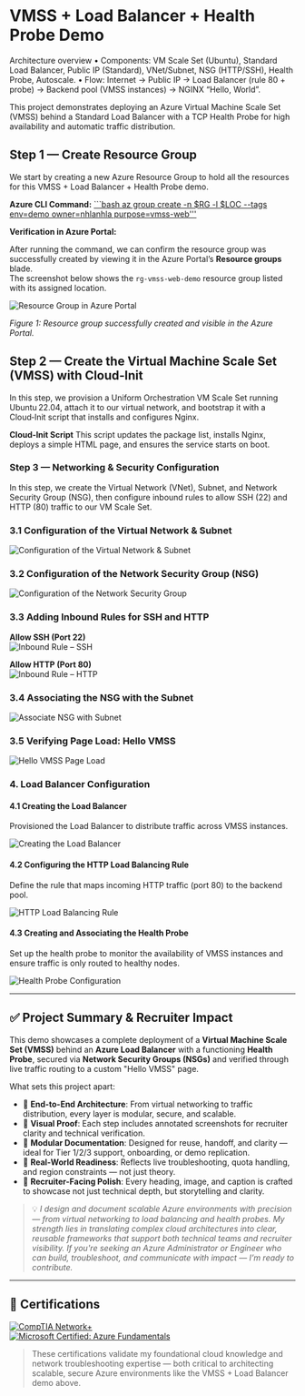 # VMSS + Load Balancer + Health Probe Demo

Architecture overview
• 	Components: VM Scale Set (Ubuntu), Standard Load Balancer, Public IP (Standard), VNet/Subnet, NSG (HTTP/SSH), Health Probe, Autoscale.
• 	Flow: Internet → Public IP → Load Balancer (rule 80 + probe) → Backend pool (VMSS instances) → NGINX “Hello, World”.

This project demonstrates deploying an Azure Virtual Machine Scale Set (VMSS) behind a Standard Load Balancer with a TCP Health Probe for high availability and automatic traffic distribution.

## Step 1 — Create Resource Group

We start by creating a new Azure Resource Group to hold all the resources for this VMSS + Load Balancer + Health Probe demo.

**Azure CLI Command:**
[```bash
az group create -n $RG -l $LOC --tags env=demo owner=nhlanhla purpose=vmss-web'''](vmss-deploy-images/rg_create.png) 

**Verification in Azure Portal:**

After running the command, we can confirm the resource group was successfully created by viewing it in the Azure Portal’s **Resource groups** blade.  
The screenshot below shows the `rg-vmss-web-demo` resource group listed with its assigned location.

![Resource Group in Azure Portal](vmss-deploy-images/rg_vmss.png)

*Figure 1: Resource group successfully created and visible in the Azure Portal.*

## Step 2 — Create the Virtual Machine Scale Set (VMSS) with Cloud‑Init
In this step, we provision a Uniform Orchestration VM Scale Set running Ubuntu 22.04, attach it to our virtual network, and bootstrap it with a Cloud‑Init script that installs and configures Nginx.

**Cloud‑Init Script**
This script updates the package list, installs Nginx, deploys a simple HTML page, and ensures the service starts on boot.


  ### Step 3 — Networking & Security Configuration

In this step, we create the Virtual Network (VNet), Subnet, and Network Security Group (NSG), then configure inbound rules to allow SSH (22) and HTTP (80) traffic to our VM Scale Set.

### 3.1 Configuration of the Virtual Network & Subnet


![Configuration of the Virtual Network & Subnet](vmss-deploy-images/vnet_subnet.png)

### 3.2 Configuration of the Network Security Group (NSG)

![Configuration of the Network Security Group](vmss-deploy-images/nsg_create.png)

### 3.3 Adding Inbound Rules for SSH and HTTP

**Allow SSH (Port 22)**  
![Inbound Rule – SSH](vmss-deploy-images/inbound_rule_ssh.png)

**Allow HTTP (Port 80)**  
![Inbound Rule – HTTP](vmss-deploy-images/inbound_rule_http.png)


### 3.4 Associating the NSG with the Subnet

![Associate NSG with Subnet](vmss-deploy-images/nsg_to_subnet.png)

### 3.5 Verifying Page Load: Hello VMSS

![Hello VMSS Page Load](vmss-deploy-images/loading_site.png)

### 4. Load Balancer Configuration

#### 4.1 Creating the Load Balancer  
Provisioned the Load Balancer to distribute traffic across VMSS instances.

![Creating the Load Balancer](vmss-deploy-images/loadbalancer_create.png)

#### 4.2 Configuring the HTTP Load Balancing Rule  
Define the rule that maps incoming HTTP traffic (port 80) to the backend pool.

![HTTP Load Balancing Rule](vmss-deploy-images/lbrule_http.png)

#### 4.3 Creating and Associating the Health Probe  
Set up the health probe to monitor the availability of VMSS instances and ensure traffic is only routed to healthy nodes.

![Health Probe Configuration](vmss-deploy-images/healthproberule.png)

---

## ✅ Project Summary & Recruiter Impact

This demo showcases a complete deployment of a **Virtual Machine Scale Set (VMSS)** behind an **Azure Load Balancer** with a functioning **Health Probe**, secured via **Network Security Groups (NSGs)** and verified through live traffic routing to a custom "Hello VMSS" page.

What sets this project apart:

- 🔧 **End-to-End Architecture**: From virtual networking to traffic distribution, every layer is modular, secure, and scalable.
- 📸 **Visual Proof**: Each step includes annotated screenshots for recruiter clarity and technical verification.
- 📘 **Modular Documentation**: Designed for reuse, handoff, and clarity — ideal for Tier 1/2/3 support, onboarding, or demo replication.
- 🚀 **Real-World Readiness**: Reflects live troubleshooting, quota handling, and region constraints — not just theory.
- 🎯 **Recruiter-Facing Polish**: Every heading, image, and caption is crafted to showcase not just technical depth, but storytelling and clarity.

> 💡 *I design and document scalable Azure environments with precision — from virtual networking to load balancing and health probes. My strength lies in translating complex cloud architectures into clear, reusable frameworks that support both technical teams and recruiter visibility. If you're seeking an Azure Administrator or Engineer who can build, troubleshoot, and communicate with impact — I’m ready to contribute.*

---

## 🏅 Certifications

[![CompTIA Network+](https://img.shields.io/badge/CompTIA-N%2B-blue?logo=comptia&logoColor=white)](https://www.credly.com/badges)  
[![Microsoft Certified: Azure Fundamentals](https://img.shields.io/badge/Microsoft-AZ900-blue?logo=microsoftazure&logoColor=white)](https://www.credly.com/badges)

> These certifications validate my foundational cloud knowledge and network troubleshooting expertise — both critical to architecting scalable, secure Azure environments like the VMSS + Load Balancer demo above.










